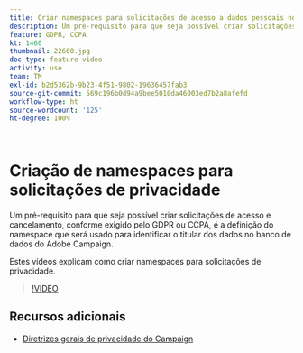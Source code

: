 ```yaml
---
title: Criar namespaces para solicitações de acesso a dados pessoais no Adobe Campaign Standard (ACS)
description: Um pré-requisito para que seja possível criar solicitações de acesso e cancelamento, conforme exigido pelo GDPR ou CCPA, é a definição do namespace que será usado para identificar o titular dos dados no banco de dados do Adobe Campaign. Estes vídeos explicam como criar namespaces para solicitações de privacidade.
feature: GDPR, CCPA
kt: 1460
thumbnail: 22600.jpg
doc-type: feature video
activity: use
team: TM
exl-id: b2d5362b-9b23-4f51-9802-19636457fab3
source-git-commit: 569c196b0d94a9bee5010da46003ed7b2a8afefd
workflow-type: ht
source-wordcount: '125'
ht-degree: 100%

---
```


# Criação de namespaces para solicitações de privacidade

Um pré-requisito para que seja possível criar solicitações de acesso e cancelamento, conforme exigido pelo GDPR ou CCPA, é a definição do namespace que será usado para identificar o titular dos dados no banco de dados do Adobe Campaign.

Estes vídeos explicam como criar namespaces para solicitações de privacidade.

>[!VIDEO](https://video.tv.adobe.com/v/22600?quality=12)

## Recursos adicionais

* [Diretrizes gerais de privacidade do Campaign](https://helpx.adobe.com/campaign/kb/campaign-privacy-overview.html)
